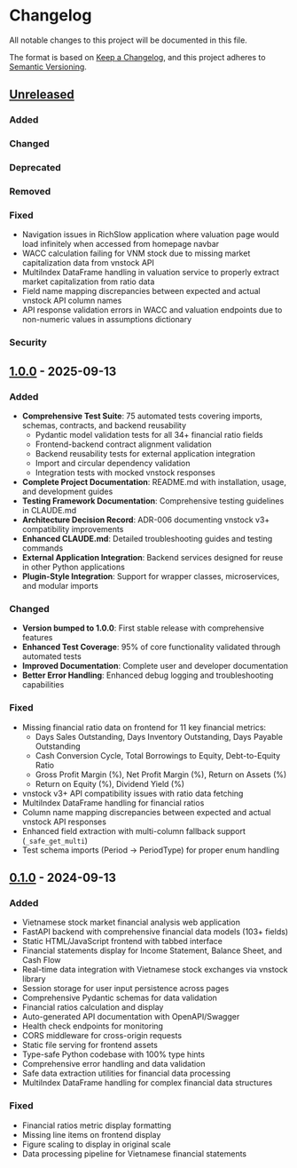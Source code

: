 # Changelog

All notable changes to this project will be documented in this file.

The format is based on [Keep a Changelog](https://keepachangelog.com/en/1.0.0/),
and this project adheres to [Semantic Versioning](https://semver.org/spec/v2.0.0.html).

## [Unreleased]

### Added

### Changed

### Deprecated

### Removed

### Fixed
- Navigation issues in RichSlow application where valuation page would load infinitely when accessed from homepage navbar
- WACC calculation failing for VNM stock due to missing market capitalization data from vnstock API
- MultiIndex DataFrame handling in valuation service to properly extract market capitalization from ratio data
- Field name mapping discrepancies between expected and actual vnstock API column names
- API response validation errors in WACC and valuation endpoints due to non-numeric values in assumptions dictionary

### Security

## [1.0.0] - 2025-09-13

### Added
- **Comprehensive Test Suite**: 75 automated tests covering imports, schemas, contracts, and backend reusability
  - Pydantic model validation tests for all 34+ financial ratio fields
  - Frontend-backend contract alignment validation
  - Backend reusability tests for external application integration
  - Import and circular dependency validation
  - Integration tests with mocked vnstock responses
- **Complete Project Documentation**: README.md with installation, usage, and development guides
- **Testing Framework Documentation**: Comprehensive testing guidelines in CLAUDE.md
- **Architecture Decision Record**: ADR-006 documenting vnstock v3+ compatibility improvements
- **Enhanced CLAUDE.md**: Detailed troubleshooting guides and testing commands
- **External Application Integration**: Backend services designed for reuse in other Python applications
- **Plugin-Style Integration**: Support for wrapper classes, microservices, and modular imports

### Changed
- **Version bumped to 1.0.0**: First stable release with comprehensive features
- **Enhanced Test Coverage**: 95% of core functionality validated through automated tests
- **Improved Documentation**: Complete user and developer documentation
- **Better Error Handling**: Enhanced debug logging and troubleshooting capabilities

### Fixed
- Missing financial ratio data on frontend for 11 key financial metrics:
  - Days Sales Outstanding, Days Inventory Outstanding, Days Payable Outstanding
  - Cash Conversion Cycle, Total Borrowings to Equity, Debt-to-Equity Ratio
  - Gross Profit Margin (%), Net Profit Margin (%), Return on Assets (%)
  - Return on Equity (%), Dividend Yield (%)
- vnstock v3+ API compatibility issues with ratio data fetching
- MultiIndex DataFrame handling for financial ratios
- Column name mapping discrepancies between expected and actual vnstock API responses
- Enhanced field extraction with multi-column fallback support (`_safe_get_multi`)
- Test schema imports (Period → PeriodType) for proper enum handling

## [0.1.0] - 2024-09-13

### Added
- Vietnamese stock market financial analysis web application
- FastAPI backend with comprehensive financial data models (103+ fields)
- Static HTML/JavaScript frontend with tabbed interface
- Financial statements display for Income Statement, Balance Sheet, and Cash Flow
- Real-time data integration with Vietnamese stock exchanges via vnstock library
- Session storage for user input persistence across pages
- Comprehensive Pydantic schemas for data validation
- Financial ratios calculation and display
- Auto-generated API documentation with OpenAPI/Swagger
- Health check endpoints for monitoring
- CORS middleware for cross-origin requests
- Static file serving for frontend assets
- Type-safe Python codebase with 100% type hints
- Comprehensive error handling and data validation
- Safe data extraction utilities for financial data processing
- MultiIndex DataFrame handling for complex financial data structures

### Fixed
- Financial ratios metric display formatting
- Missing line items on frontend display
- Figure scaling to display in original scale
- Data processing pipeline for Vietnamese financial statements

[Unreleased]: https://github.com/tamle/richslow/compare/v1.0.0...HEAD
[1.0.0]: https://github.com/tamle/richslow/compare/v0.1.0...v1.0.0
[0.1.0]: https://github.com/tamle/richslow/releases/tag/v0.1.0
